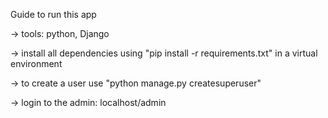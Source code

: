 

Guide to run this app

-> tools: python, Django

-> install all dependencies using "pip install -r requirements.txt" in a virtual environment

-> to create a user use "python manage.py createsuperuser"

-> login to the admin: localhost/admin

